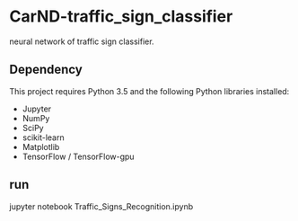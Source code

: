 # CarND-traffic_sign_classifier
neural network of traffic sign classifier.

## Dependency
This project requires Python 3.5 and the following Python libraries installed:
* Jupyter
* NumPy
* SciPy
* scikit-learn
* Matplotlib
* TensorFlow / TensorFlow-gpu

## run
jupyter notebook Traffic_Signs_Recognition.ipynb

